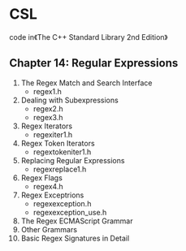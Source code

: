 # CSL
code in《The C++ Standard Library 2nd Edition》

## Chapter 14: Regular Expressions

1. The Regex Match and Search Interface
   - regex1.h
2. Dealing with Subexpressions
   - regex2.h
   - regex3.h
3. Regex Iterators
   - regexiter1.h
4. Regex Token Iterators
   - regextokeniter1.h
5. Replacing Regular Expressions
   - regexreplace1.h
6. Regex Flags
   - regex4.h
7. Regex Exceptrions
   - regexexception.h
   - regexexception_use.h
8. The Regex ECMAScript Grammar
9. Other Grammars
10. Basic Regex Signatures in Detail

